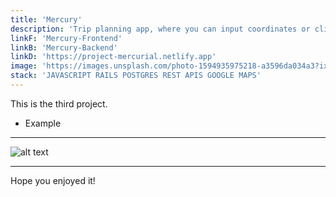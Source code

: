 ```yaml
---
title: 'Mercury'
description: 'Trip planning app, where you can input coordinates or click on the map to find the fastest route.'
linkF: 'Mercury-Frontend'
linkB: 'Mercury-Backend'
linkD: 'https://project-mercurial.netlify.app'
image: 'https://images.unsplash.com/photo-1594935975218-a3596da034a3?ixid=MXwxMjA3fDB8MHxwaG90by1wYWdlfHx8fGVufDB8fHw%3D&ixlib=rb-1.2.1&auto=format&fit=crop&w=1950&q=80'
stack: 'JAVASCRIPT RAILS POSTGRES REST APIS GOOGLE MAPS'
---
```


This is the third project.

- Example

---

![alt text](https://images.unsplash.com/photo-1522124624696-7ea32eb9592c?ixid=MXwxMjA3fDB8MHxwaG90by1wYWdlfHx8fGVufDB8fHw%3D&ixlib=rb-1.2.1&auto=format&fit)

---

Hope you enjoyed it!

